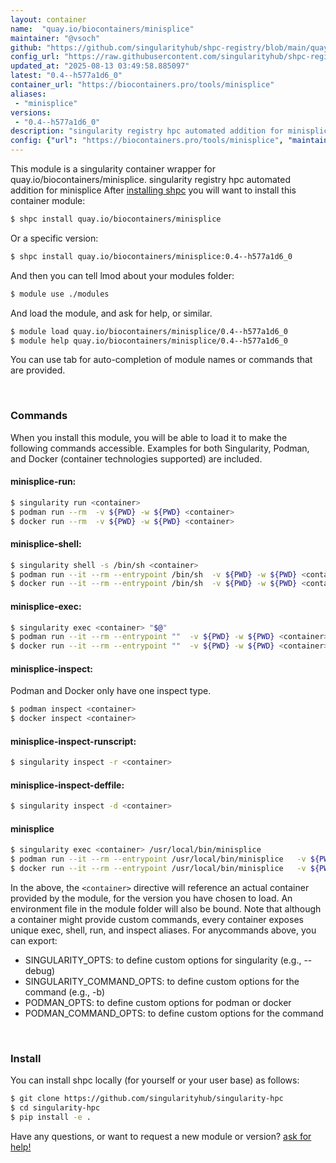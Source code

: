 ```yaml
---
layout: container
name:  "quay.io/biocontainers/minisplice"
maintainer: "@vsoch"
github: "https://github.com/singularityhub/shpc-registry/blob/main/quay.io/biocontainers/minisplice/container.yaml"
config_url: "https://raw.githubusercontent.com/singularityhub/shpc-registry/main/quay.io/biocontainers/minisplice/container.yaml"
updated_at: "2025-08-13 03:49:58.885097"
latest: "0.4--h577a1d6_0"
container_url: "https://biocontainers.pro/tools/minisplice"
aliases:
 - "minisplice"
versions:
 - "0.4--h577a1d6_0"
description: "singularity registry hpc automated addition for minisplice"
config: {"url": "https://biocontainers.pro/tools/minisplice", "maintainer": "@vsoch", "description": "singularity registry hpc automated addition for minisplice", "latest": {"0.4--h577a1d6_0": "sha256:86d994d8f59239685b32362379b0a539c7e7ce78b909ae59b3982acd409b3b37"}, "tags": {"0.4--h577a1d6_0": "sha256:86d994d8f59239685b32362379b0a539c7e7ce78b909ae59b3982acd409b3b37"}, "docker": "quay.io/biocontainers/minisplice", "aliases": {"minisplice": "/usr/local/bin/minisplice"}}
---
```


This module is a singularity container wrapper for quay.io/biocontainers/minisplice.
singularity registry hpc automated addition for minisplice
After [installing shpc](#install) you will want to install this container module:


```bash
$ shpc install quay.io/biocontainers/minisplice
```

Or a specific version:

```bash
$ shpc install quay.io/biocontainers/minisplice:0.4--h577a1d6_0
```

And then you can tell lmod about your modules folder:

```bash
$ module use ./modules
```

And load the module, and ask for help, or similar.

```bash
$ module load quay.io/biocontainers/minisplice/0.4--h577a1d6_0
$ module help quay.io/biocontainers/minisplice/0.4--h577a1d6_0
```

You can use tab for auto-completion of module names or commands that are provided.

<br>

### Commands

When you install this module, you will be able to load it to make the following commands accessible.
Examples for both Singularity, Podman, and Docker (container technologies supported) are included.

#### minisplice-run:

```bash
$ singularity run <container>
$ podman run --rm  -v ${PWD} -w ${PWD} <container>
$ docker run --rm  -v ${PWD} -w ${PWD} <container>
```

#### minisplice-shell:

```bash
$ singularity shell -s /bin/sh <container>
$ podman run --it --rm --entrypoint /bin/sh  -v ${PWD} -w ${PWD} <container>
$ docker run --it --rm --entrypoint /bin/sh  -v ${PWD} -w ${PWD} <container>
```

#### minisplice-exec:

```bash
$ singularity exec <container> "$@"
$ podman run --it --rm --entrypoint ""  -v ${PWD} -w ${PWD} <container> "$@"
$ docker run --it --rm --entrypoint ""  -v ${PWD} -w ${PWD} <container> "$@"
```

#### minisplice-inspect:

Podman and Docker only have one inspect type.

```bash
$ podman inspect <container>
$ docker inspect <container>
```

#### minisplice-inspect-runscript:

```bash
$ singularity inspect -r <container>
```

#### minisplice-inspect-deffile:

```bash
$ singularity inspect -d <container>
```


#### minisplice

```bash
$ singularity exec <container> /usr/local/bin/minisplice
$ podman run --it --rm --entrypoint /usr/local/bin/minisplice   -v ${PWD} -w ${PWD} <container> -c " $@"
$ docker run --it --rm --entrypoint /usr/local/bin/minisplice   -v ${PWD} -w ${PWD} <container> -c " $@"
```



In the above, the `<container>` directive will reference an actual container provided
by the module, for the version you have chosen to load. An environment file in the
module folder will also be bound. Note that although a container
might provide custom commands, every container exposes unique exec, shell, run, and
inspect aliases. For anycommands above, you can export:

 - SINGULARITY_OPTS: to define custom options for singularity (e.g., --debug)
 - SINGULARITY_COMMAND_OPTS: to define custom options for the command (e.g., -b)
 - PODMAN_OPTS: to define custom options for podman or docker
 - PODMAN_COMMAND_OPTS: to define custom options for the command

<br>

### Install

You can install shpc locally (for yourself or your user base) as follows:

```bash
$ git clone https://github.com/singularityhub/singularity-hpc
$ cd singularity-hpc
$ pip install -e .
```

Have any questions, or want to request a new module or version? [ask for help!](https://github.com/singularityhub/singularity-hpc/issues)